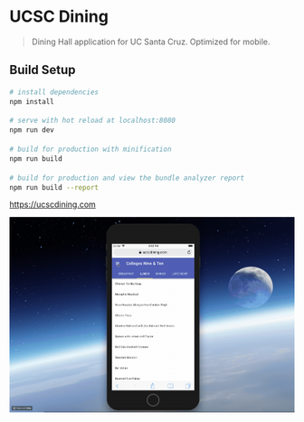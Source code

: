 # UCSC Dining

> Dining Hall application for UC Santa Cruz. Optimized for mobile.

## Build Setup

``` bash
# install dependencies
npm install

# serve with hot reload at localhost:8080
npm run dev

# build for production with minification
npm run build

# build for production and view the bundle analyzer report
npm run build --report
```
https://ucscdining.com

![main](https://github.com/shafihaque7/UCSC-dining-updated-version-/blob/master/2018-07-31%2018.10.55.gif)
